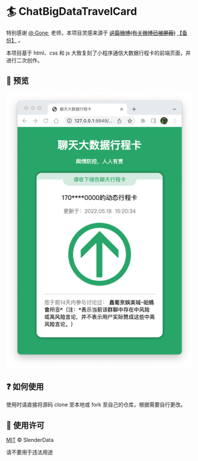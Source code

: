 # 🏄 ChatBigDataTravelCard

特别感谢 [@·Gone·](https://weibo.com/u/2881197961) 老师，本项目灵感来源于 [~~这篇微博(有关微博已被屏蔽)~~](https://weibo.com/2881197961/LkEoLyCnP) [【备份】](weibo_backups/weibo_backups.md) 。

本项目基于 html、css 和 js 大致复刻了小程序通信大数据行程卡的前端页面，并进行二次创作。

## 👀 预览

![preview](preview.png)

## ❓ 如何使用

使用时请直接将源码 clone 至本地或 fork 至自己的仓库，根据需要自行更改。

## 📄 使用许可

[MIT](LICENSE) © SlenderData

请不要用于违法用途
